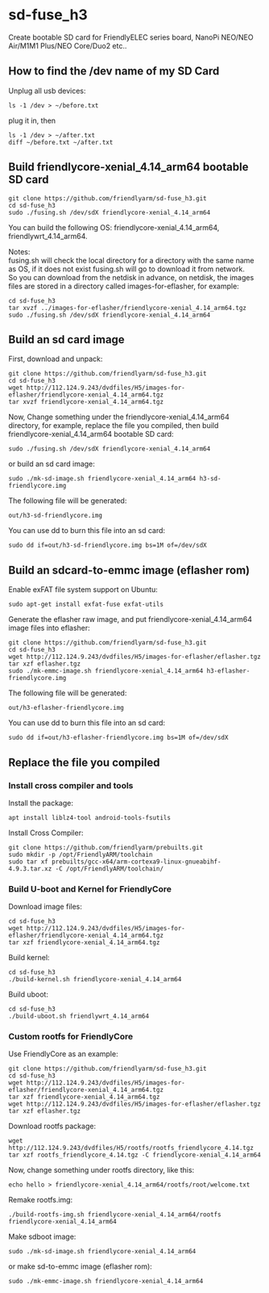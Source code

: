 # sd-fuse_h3
Create bootable SD card for FriendlyELEC series board, NanoPi NEO/NEO Air/M1M1 Plus/NEO Core/Duo2 etc..

## How to find the /dev name of my SD Card
Unplug all usb devices:
```
ls -1 /dev > ~/before.txt
```
plug it in, then
```
ls -1 /dev > ~/after.txt
diff ~/before.txt ~/after.txt
```

## Build friendlycore-xenial_4.14_arm64 bootable SD card
```
git clone https://github.com/friendlyarm/sd-fuse_h3.git
cd sd-fuse_h3
sudo ./fusing.sh /dev/sdX friendlycore-xenial_4.14_arm64
```
You can build the following OS: friendlycore-xenial_4.14_arm64, friendlywrt_4.14_arm64.  

Notes:  
fusing.sh will check the local directory for a directory with the same name as OS, if it does not exist fusing.sh will go to download it from network.  
So you can download from the netdisk in advance, on netdisk, the images files are stored in a directory called images-for-eflasher, for example:
```
cd sd-fuse_h3
tar xvzf ../images-for-eflasher/friendlycore-xenial_4.14_arm64.tgz
sudo ./fusing.sh /dev/sdX friendlycore-xenial_4.14_arm64
```

## Build an sd card image
First, download and unpack:
```
git clone https://github.com/friendlyarm/sd-fuse_h3.git
cd sd-fuse_h3
wget http://112.124.9.243/dvdfiles/H5/images-for-eflasher/friendlycore-xenial_4.14_arm64.tgz
tar xvzf friendlycore-xenial_4.14_arm64.tgz
```
Now,  Change something under the friendlycore-xenial_4.14_arm64 directory, 
for example, replace the file you compiled, then build friendlycore-xenial_4.14_arm64 bootable SD card: 
```
sudo ./fusing.sh /dev/sdX friendlycore-xenial_4.14_arm64
```
or build an sd card image:
```
sudo ./mk-sd-image.sh friendlycore-xenial_4.14_arm64 h3-sd-friendlycore.img
```
The following file will be generated:  
```
out/h3-sd-friendlycore.img
```
You can use dd to burn this file into an sd card:
```
sudo dd if=out/h3-sd-friendlycore.img bs=1M of=/dev/sdX
```

## Build an sdcard-to-emmc image (eflasher rom)
Enable exFAT file system support on Ubuntu:
```
sudo apt-get install exfat-fuse exfat-utils
```
Generate the eflasher raw image, and put friendlycore-xenial_4.14_arm64 image files into eflasher:
```
git clone https://github.com/friendlyarm/sd-fuse_h3.git
cd sd-fuse_h3
wget http://112.124.9.243/dvdfiles/H5/images-for-eflasher/eflasher.tgz
tar xzf eflasher.tgz
sudo ./mk-emmc-image.sh friendlycore-xenial_4.14_arm64 h3-eflasher-friendlycore.img
```
The following file will be generated:  
```
out/h3-eflasher-friendlycore.img
```
You can use dd to burn this file into an sd card:
```
sudo dd if=out/h3-eflasher-friendlycore.img bs=1M of=/dev/sdX
```

## Replace the file you compiled

### Install cross compiler and tools

Install the package:
```
apt install liblz4-tool android-tools-fsutils
```
Install Cross Compiler:
```
git clone https://github.com/friendlyarm/prebuilts.git
sudo mkdir -p /opt/FriendlyARM/toolchain
sudo tar xf prebuilts/gcc-x64/arm-cortexa9-linux-gnueabihf-4.9.3.tar.xz -C /opt/FriendlyARM/toolchain/
```

### Build U-boot and Kernel for FriendlyCore
Download image files:
```
cd sd-fuse_h3
wget http://112.124.9.243/dvdfiles/H5/images-for-eflasher/friendlycore-xenial_4.14_arm64.tgz
tar xzf friendlycore-xenial_4.14_arm64.tgz
```
Build kernel:
```
cd sd-fuse_h3
./build-kernel.sh friendlycore-xenial_4.14_arm64
```
Build uboot:
```
cd sd-fuse_h3
./build-uboot.sh friendlywrt_4.14_arm64
```

### Custom rootfs for FriendlyCore
Use FriendlyCore as an example:
```
git clone https://github.com/friendlyarm/sd-fuse_h3.git
cd sd-fuse_h3
wget http://112.124.9.243/dvdfiles/H5/images-for-eflasher/friendlycore-xenial_4.14_arm64.tgz
tar xzf friendlycore-xenial_4.14_arm64.tgz
wget http://112.124.9.243/dvdfiles/H5/images-for-eflasher/eflasher.tgz
tar xzf eflasher.tgz
```
Download rootfs package:
```
wget http://112.124.9.243/dvdfiles/H5/rootfs/rootfs_friendlycore_4.14.tgz
tar xzf rootfs_friendlycore_4.14.tgz -C friendlycore-xenial_4.14_arm64
```
Now,  change something under rootfs directory, like this:
```
echo hello > friendlycore-xenial_4.14_arm64/rootfs/root/welcome.txt  
```
Remake rootfs.img:
```
./build-rootfs-img.sh friendlycore-xenial_4.14_arm64/rootfs friendlycore-xenial_4.14_arm64
```
Make sdboot image:
```
sudo ./mk-sd-image.sh friendlycore-xenial_4.14_arm64
```
or make sd-to-emmc image (eflasher rom):
```
sudo ./mk-emmc-image.sh friendlycore-xenial_4.14_arm64
```
  
